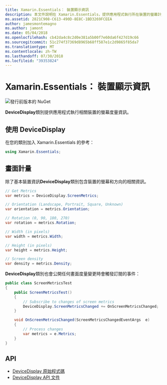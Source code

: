 ```yaml
---
title: Xamarin.Essentials： 裝置顯示資訊
description: 本文件說明在 Xamarin.Essentials，提供應用程式執行所在裝置的螢幕計量 DeviceDisplay 類別。
ms.assetid: 2821C908-C613-490D-8E8C-1BD3269FCEEA
author: jamesmontemagno
ms.author: jamont
ms.date: 05/04/2018
ms.openlocfilehash: cb42da4c8c2d0e381a5b00f7e60da6f427d19c66
ms.sourcegitcommit: 51c274f37369d8965b68ff587e1c2d9865f85da7
ms.translationtype: MT
ms.contentlocale: zh-TW
ms.lasthandoff: 07/30/2018
ms.locfileid: "39353824"
---
```

# <a name="xamarinessentials-device-display-information"></a>Xamarin.Essentials： 裝置顯示資訊

![發行前版本的 NuGet](~/media/shared/pre-release.png)

**DeviceDisplay**類別提供應用程式執行相關裝置的螢幕度量資訊。

## <a name="using-devicedisplay"></a>使用 DeviceDisplay

在您的類別加入 Xamarin.Essentials 的參考：

```csharp
using Xamarin.Essentials;
```

## <a name="screen-metrics"></a>畫面計量

除了基本裝置資訊**DeviceDisplay**類別包含裝置的螢幕和方向的相關資訊。

```csharp
// Get Metrics
var metrics = DeviceDisplay.ScreenMetrics;

// Orientation (Landscape, Portrait, Square, Unknown)
var orientation = metrics.Orientation;

// Rotation (0, 90, 180, 270)
var rotation = metrics.Rotation;

// Width (in pixels)
var width = metrics.Width;

// Height (in pixels)
var height = metrics.Height;

// Screen density
var density = metrics.Density;
```

**DeviceDisplay**類別也會公開任何畫面度量變更時會觸發訂閱的事件：

```csharp
public class ScreenMetricsTest
{
    public ScreenMetricsTest()
    {
        // Subscribe to changes of screen metrics
        DeviceDisplay.ScreenMetricsChanged += OnScreenMetricsChanged;
    }

    void OnScreenMetricsChanged(ScreenMetricsChangedEventArgs  e)
    {
        // Process changes
        var metrics = e.Metrics;
    }
}
```

## <a name="api"></a>API

- [DeviceDisplay 原始程式碼](https://github.com/xamarin/Essentials/tree/master/Xamarin.Essentials/DeviceDisplay)
- [DeviceDisplay API 文件](xref:Xamarin.Essentials.DeviceDisplay)
